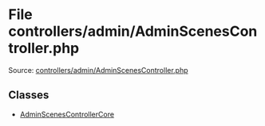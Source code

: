 File controllers/admin/AdminScenesController.php
=========

Source: [controllers/admin/AdminScenesController.php](https://github.com/PrestaShop/PrestaShop/blob/1.5.3.0/controllers/admin/AdminScenesController.php)


Classes
-------

* [AdminScenesControllerCore](class.AdminScenesControllerCore.md)

